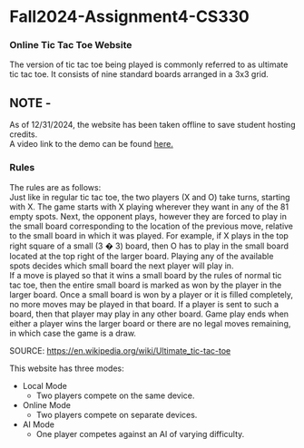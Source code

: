 # Fall2024-Assignment4-CS330
### Online Tic Tac Toe Website
The version of tic tac toe being played is commonly referred to as ultimate tic tac toe. 
It consists of nine standard boards arranged in a 3x3 grid.
## NOTE -  
As of 12/31/2024, the website has been taken offline to save student hosting credits.  
A video link to the demo can be found [here.](https://bama365-my.sharepoint.com/:v:/g/personal/lkelly3_crimson_ua_edu/EZLFAfM1hblPvJcKqFMgetgBtZ9OYMfDSPvTt5L8rZD9cg?e=7t0ecd&nav=eyJyZWZlcnJhbEluZm8iOnsicmVmZXJyYWxBcHAiOiJTdHJlYW1XZWJBcHAiLCJyZWZlcnJhbFZpZXciOiJTaGFyZURpYWxvZy1MaW5rIiwicmVmZXJyYWxBcHBQbGF0Zm9ybSI6IldlYiIsInJlZmVycmFsTW9kZSI6InZpZXcifX0%3D)
### Rules
The rules are as follows:  
Just like in regular tic tac toe, the two players (X and O) take turns, starting with X. The game starts with X playing wherever they want in any of the 81 empty spots. Next, the opponent plays, however they are forced to play in the small board corresponding to the location of the previous move, relative to the small board in which it was played. For example, if X plays in the top right square of a small (3 � 3) board, then O has to play in the small board located at the top right of the larger board. Playing any of the available spots decides which small board the next player will play in.  
If a move is played so that it wins a small board by the rules of normal tic tac toe, then the entire small board is marked as won by the player in the larger board. Once a small board is won by a player or it is filled completely, no more moves may be played in that board. If a player is sent to such a board, then that player may play in any other board. Game play ends when either a player wins the larger board or there are no legal moves remaining, in which case the game is a draw.

SOURCE: https://en.wikipedia.org/wiki/Ultimate_tic-tac-toe

This website has three modes:
- Local Mode
	- Two players compete on the same device.
- Online Mode
	- Two players compete on separate devices.
- AI Mode
	- One player competes against an AI of varying difficulty.
